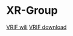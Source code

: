 # XR-Group
 
[VRIF wili](https://wiki.beardedninjagames.com/)
[VRIF download](https://download.csdn.net/download/w291720094/87842227?ops_request_misc=%257B%2522request%255Fid%2522%253A%2522169770964016800227435361%2522%252C%2522scm%2522%253A%252220140713.130102334.pc%255Fdownload.%2522%257D&request_id=169770964016800227435361&biz_id=1&utm_medium=distribute.pc_search_result.none-task-download-2~download~first_rank_ecpm_v1~times_rank-1-87842227-null-null.269^v2^control&utm_term=VR%20Interaction%20Framework&spm=1018.2226.3001.4451.1)
